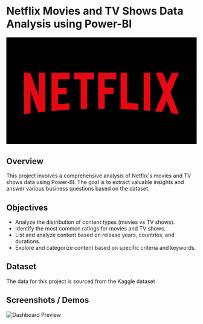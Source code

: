 # Netflix Movies and TV Shows Data Analysis using Power-BI

![](https://github.com/vidyaVirgo1994/Netflix-Dashboard/blob/main/Netflix%20jpeg.jpg)

## Overview
This project involves a comprehensive analysis of Netflix's movies and TV shows data using Power-BI. The goal is to extract valuable insights and answer various business questions based on the dataset. 

## Objectives

- Analyze the distribution of content types (movies vs TV shows).
- Identify the most common ratings for movies and TV shows.
- List and analyze content based on release years, countries, and durations.
- Explore and categorize content based on specific criteria and keywords.

## Dataset

The data for this project is sourced from the Kaggle dataset

## Screenshots / Demos
 ![Dashboard Preview](https://github.com/vidyaVirgo1994/Netflix-movies-and-TV-shows-data-analysis---Power-BI/blob/main/Snapshoot%20of%20Netflix%20Shows%20Dashboard.JPG)




